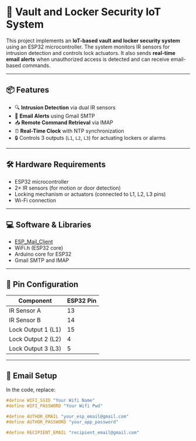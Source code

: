 # 🔐 Vault and Locker Security IoT System

This project implements an **IoT-based vault and locker security system** using an ESP32 microcontroller. The system monitors IR sensors for intrusion detection and controls lock actuators. It also sends **real-time email alerts** when unauthorized access is detected and can receive email-based commands.

---

## 📦 Features

- 🔍 **Intrusion Detection** via dual IR sensors
- 📧 **Email Alerts** using Gmail SMTP
- 📥 **Remote Command Retrieval** via IMAP
- ⏰ **Real-Time Clock** with NTP synchronization
- 🔒 Controls 3 outputs (`L1`, `L2`, `L3`) for actuating lockers or alarms

---

## 🛠️ Hardware Requirements

- ESP32 microcontroller
- 2× IR sensors (for motion or door detection)
- Locking mechanism or actuators (connected to L1, L2, L3 pins)
- Wi-Fi connection

---

## 💻 Software & Libraries

- [ESP_Mail_Client](https://github.com/mobizt/ESP-Mail-Client)
- WiFi.h (ESP32 core)
- Arduino core for ESP32
- Gmail SMTP and IMAP

---

## 🔧 Pin Configuration

| Component       | ESP32 Pin |
|----------------|-----------|
| IR Sensor A     | 13        |
| IR Sensor B     | 14        |
| Lock Output 1 (L1) | 15     |
| Lock Output 2 (L2) | 4      |
| Lock Output 3 (L3) | 5      |

---

## 📧 Email Setup

In the code, replace:

```cpp
#define WIFI_SSID "Your Wifi Name"
#define WIFI_PASSWORD "Your Wifi Pwd"

#define AUTHOR_EMAIL "your_esp_email@gmail.com"
#define AUTHOR_PASSWORD "your_app_password"

#define RECIPIENT_EMAIL "recipient_email@gmail.com"
